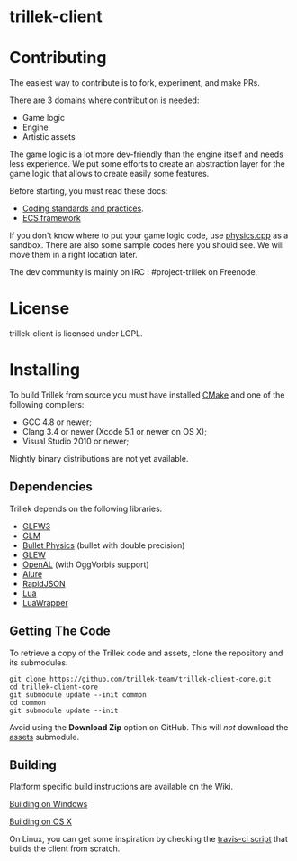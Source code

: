 trillek-client
==============

Contributing
===

The easiest way to contribute is to fork, experiment, and make PRs.

There are 3 domains where contribution is needed:

* Game logic
* Engine
* Artistic assets

The game logic is a lot more dev-friendly than the engine itself and needs less experience. 
We put some efforts to create an abstraction layer for the game logic that allows
 to create easily some features.

Before starting, you must read these docs:

* [Coding standards and practices](https://github.com/trillek-team/trillek-client-core/wiki/Coding-Standards).
* [ECS framework](https://github.com/trillek-team/trillek-client-core/wiki/ECS-State-System)

If you don't know where to put your game logic code, use [physics.cpp](https://github.com/trillek-team/trillek-client-core/blob/develop/src/systems/physics.cpp#L31)
as a sandbox. There are also some sample codes here you should see. We will move them in a right location later.

The dev community is mainly on IRC : #project-trillek on Freenode.

License
===

trillek-client is licensed under LGPL.

Installing
===

To build Trillek from source you must have installed [CMake](http://www.cmake.org/) and one of the following compilers:

* GCC 4.8 or newer;
* Clang 3.4 or newer (Xcode 5.1 or newer on OS X);
* Visual Studio 2010 or newer;

Nightly binary distributions are not yet available.

Dependencies
------------
Trillek depends on the following libraries:

- [GLFW3](https://github.com/glfw/glfw)
- [GLM](https://github.com/g-truc/glm)
- [Bullet Physics](https://github.com/bulletphysics/bullet3) (bullet with double precision)
- [GLEW](https://github.com/nigels-com/glew)
- [OpenAL](http://kcat.strangesoft.net/openal.html) (with OggVorbis support)
- [Alure](http://kcat.strangesoft.net/alure.html)
- [RapidJSON](https://github.com/miloyip/rapidjson)
- [Lua](http://www.lua.org/download.html)
- [LuaWrapper](https://bitbucket.org/alexames/luawrapper/src)

Getting The Code
----------------

To retrieve a copy of the Trillek code and assets, clone the repository and its submodules.

	git clone https://github.com/trillek-team/trillek-client-core.git
	cd trillek-client-core
	git submodule update --init common
	cd common
	git submodule update --init

Avoid using the **Download Zip** option on GitHub.  This will *not* download the [assets](https://github.com/trillek-team/trillek-assets) submodule.

Building
--------

Platform specific build instructions are available on the Wiki.

[Building on Windows](https://github.com/trillek-team/trillek-client-core/wiki/Building-on-Windows)

[Building on OS X](https://github.com/trillek-team/trillek-client-core/wiki/Building-On-OS-X)

On Linux, you can get some inspiration by checking the [travis-ci script](https://github.com/trillek-team/trillek-client-core/blob/develop/.travis.yml)
that builds the client from scratch.
